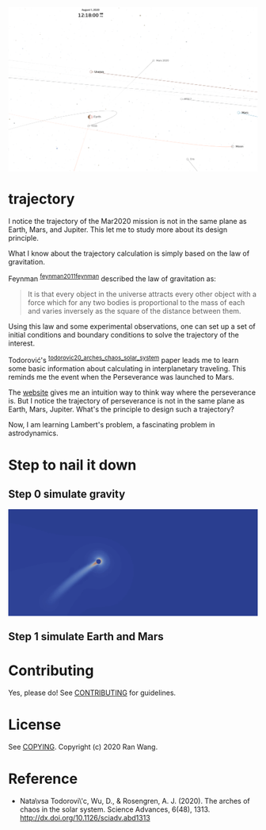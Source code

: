 <img src="images/trajectory.png" align="center">


# trajectory

I notice the trajectory of the Mar2020 mission is not in the same
plane as Earth, Mars, and Jupiter. This let me to study more about its
design principle.

What I know about the trajectory calculation is simply based on the
law of gravitation.

Feynman <sup id="db2b5d6b18b43df44e73ba904e579bce"><a href="#feynman2011feynman" title="Feynman, Leighton \&amp; Sands, The Feynman lectures on physics, Vol. I: The new millennium edition: mainly mechanics, radiation, and heat, Basic books (2011).">feynman2011feynman</a></sup> described the law of gravitation as:

> It is that every object in the universe attracts every other object
> with a force which for any two bodies is proportional to the mass of
> each and varies inversely as the square of the distance between them.

Using this law and some experimental observations, one can set up a
set of initial conditions and boundary conditions to solve the
trajectory of the interest.

Todorović's <sup id="a1d85dd700793ab807042c0ffe1ce3b0"><a href="#todorovic20_arches_chaos_solar_system" title="Nata\vsa Todorovi\'c, Di Wu, Aaron \&amp; Rosengren, The Arches of Chaos in the Solar System, {Science Advances}, v(48), eabd1313 (2020).">todorovic20_arches_chaos_solar_system</a></sup> paper leads
me to learn some basic information about calculating in interplanetary
traveling. This reminds me the event when the Perseverance was
launched to Mars.

The [website](https://eyes.nasa.gov/apps/orrery/#/earth?time=2020-08-01T03:14:31)
gives me an intuition way to think way where the perseverance is. But
I notice the trajectory of perseverance is not in the same plane as
Earth, Mars, Jupiter. What's the principle to design such a
trajectory?

Now, I am learning Lambert's problem, a fascinating problem in
astrodynamics.


# Step to nail it down


## Step 0 simulate gravity

<img src="images/demo-show-projectile.gif" align="center">


## Step 1 simulate Earth and Mars


# Contributing

Yes, please do! See [CONTRIBUTING][] for guidelines.


# License

See [COPYING][]. Copyright (c) 2020 Ran Wang.

[CONTRIBUTING]: ./CONTRIBUTING.md
[COPYING]: ./COPYING


# Reference

-   Nata\vsa Todorovi\\'c, Wu, D., & Rosengren, A. J. (2020). The arches
    of chaos in the solar system. Science Advances, 6(48), 1313.
    <http://dx.doi.org/10.1126/sciadv.abd1313>

